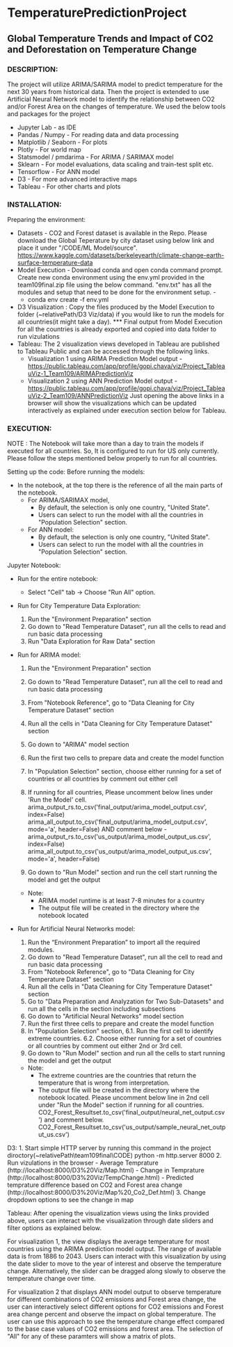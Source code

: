 # TemperaturePredictionProject

## Global Temperature Trends and Impact of CO2 and Deforestation on Temperature Change

### DESCRIPTION: 
The project will utilize ARIMA/SARIMA model to predict temperature for the next 30 years from historical data. Then the project is extended to use Artificial Neural Network model to identify the relationship between CO2 and/or Forest Area on the changes of temperature. We used the below tools and packages for the project
- Jupyter Lab - as IDE
- Pandas / Numpy - For reading data and data processing 
- Matplotlib / Seaborn - For plots
- Plotly - For world map
- Statsmodel / pmdarima - For ARIMA / SARIMAX model
- Sklearn - For model evaluations, data scaling and train-test split etc.
- Tensorflow - For ANN model
- D3 - For more advanced interactive maps
- Tableau - For other charts and plots


### INSTALLATION:
Preparing the environment:
- Datasets - CO2 and Forest dataset is available in the Repo. Please download the Global Teperature by city dataset using below link and place it under "/CODE/ML Model/source".
	https://www.kaggle.com/datasets/berkeleyearth/climate-change-earth-surface-temperature-data
- Model Execution - Download conda and open conda command prompt. Create new conda environment using the env.yml provided in the team109final.zip file using the below command. "env.txt" has all the modules and setup that need to be done for the environment setup.  - 
	+ conda env create -f env.yml
- D3 Visualization : Copy the files produced by the Model Execution to folder (~relativePath/D3 Viz/data) if you would like to run the models for all countries(it might take a day). *** Final output from Model Execution for all the countries is already exported and copied into data folder to run vizulations
- Tableau: The 2 visualization views developed in Tableau are published to Tableau Public and can be accessed through the following links.
	+ Visualization 1 using ARIMA Prediction Model output -  https://public.tableau.com/app/profile/gopi.chava/viz/Project_TableauViz-1_Team109/ARIMAPredictionViz
	+ Visualization 2 using ANN Prediction Model output - https://public.tableau.com/app/profile/gopi.chava/viz/Project_TableauViz-2_Team109/ANNPredictionViz
Just opening the above links in a browser will show the visualizations which can be updated interactively as explained under execution section below for Tableau.

### EXECUTION:

NOTE : The Notebook will take more than a day to train the models if executed for all countries. So, It is configured to run for US only currently. Please follow the steps mentioned below properly to run for all countries.

Setting up the code:
Before running the models:
 - In the notebook, at the top there is the reference of all the main parts of the notebook.
	 + For ARIMA/SARIMAX model, 
		- By default, the selection is only one country, "United State".
		- Users can select to run the model with all the countries in "Population Selection" section.
	+ For ANN model:
		- By default, the selection is only one country, "United State".
		- Users can select to run the model with all the countries in "Population Selection" section.

Jupyter Notebook:
- Run for the entire notebook:
	+ Select "Cell" tab -> Choose "Run All" option.

- Run for City Temperature Data Exploration:
	1. Run the "Environment Preparation" section
	2. Go down to "Read Temperature Dataset", run all the cells to read and run basic data processing 
	3. Run "Data Exploration for Raw Data" section

- Run for ARIMA model:
	1. Run the "Environment Preparation" section
	2. Go down to "Read Temperature Dataset", run all the cell to read and run basic data processing
	2. From "Notebook Reference", go to "Data Cleaning for City Temperature Dataset" section
	3. Run all the cells in "Data Cleaning for City Temperature Dataset" section
	4. Go down to "ARIMA" model section
	5. Run the first two cells to prepare data and create the model function
	6. In "Population Selection" section, choose either running for a set of countries or all countries by comment out either cell
	7. If running for all countries, Please uncomment below lines under 'Run the Model' cell.
		arima_output_rs.to_csv('final_output/arima_model_output.csv', index=False) 
		arima_all_output.to_csv('final_output/arima_model_output.csv', mode='a', header=False)
		AND
		comment below - 
			arima_output_rs.to_csv('us_output/arima_model_output_us.csv', index=False) 
			arima_all_output.to_csv('us_output/arima_model_output_us.csv', mode='a', header=False)
			

	8. Go down to "Run Model" section and run the cell start running the model and get the output
	+ Note:
		- ARIMA model runtime is at least 7-8 minutes for a country
		- The output file will be created in the directory where the notebook located

- Run for Artificial Neural Networks model:
	1. Run the “Environment Preparation” to import all the required modules.
	3. Go down to "Read Temperature Dataset", run all the cell to read and run basic data processing
	4. From "Notebook Reference", go to "Data Cleaning for City Temperature Dataset" section
	5. Run all the cells in "Data Cleaning for City Temperature Dataset" section
	6. Go to "Data Preparation and Analyzation for Two Sub-Datasets" and run all the cells in the section including subsections
	7. Go down to "Artificial Neural Networks" model section
	8. Run the first three cells to prepare and create the model function
	9. In "Population Selection" section, 
		6.1. Run the first cell to identify extreme countries.
		6.2. Choose either running for a set of countries or all countries by comment out either 2nd or 3rd cell.
	10. Go down to "Run Model" section and run all the cells to start running the model and get the output
	+ Note:
		- The extreme countries are the countries that return the temperature that is wrong from interpretation.
		- The output file will be created in the directory where the notebook located. Please uncomment below line in 2nd cell under "Run the Model" section if running for all countries.
			CO2_Forest_Resultset.to_csv('final_output/neural_net_output.csv') 
		and comment below.
			CO2_Forest_Resultset.to_csv('us_output/sample_neural_net_output_us.csv') 

D3:
	1. Start simple HTTP server by running this command in the project diroctory(~relativePath\team109final\CODE)
		python -m http.server 8000
	2. Run vizulations in the browser 
		- Average Temprature (http://localhost:8000/D3%20Viz/Map.html)
		- Change in Temprature (http://localhost:8000/D3%20Viz/TempChange.html)
		- Predicted temprature difference based on CO2 and Forest area change (http://localhost:8000/D3%20Viz/Map%20_Co2_Def.html)
	3. Change dropdown options to see the change in map 

Tableau:
After opening the visualization views using the links provided above, users can interact with the visualization through date sliders and filter options as explained below.

For visualization 1, the view displays the average temperature for most countries using the ARIMA prediction model output. The range of available data is from 1886 to 2043. Users can interact with this visualization by using the date slider to move to the year of interest and observe the temperature change. Alternatively, the slider can be dragged along slowly to observe the temperature change over time.

For visualization 2 that displays ANN model output to observe temperature for different combinations of CO2 emissions and Forest area change, the user can interactively select different options for CO2 emissions and Forest area change percent and observe the impact on global temperature. The user can use this approach to see the temperature change effect compared to the base case values of CO2 emissions and forest area. The selection of "All" for any of these paramters will show a matrix of plots.


